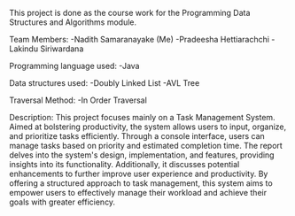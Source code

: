 This project is done as the course work for the Programming Data Structures and Algorithms module.

Team Members:
  -Nadith Samaranayake (Me)
  -Pradeesha Hettiarachchi
  -Lakindu Siriwardana

Programming language used:
  -Java

Data structures used:
  -Doubly Linked List
  -AVL Tree

Traversal Method:
  -In Order Traversal

Description:
This project focuses mainly on a Task Management System. Aimed at bolstering productivity, the system allows users to input, organize, and prioritize tasks efficiently. Through a console interface, users can manage tasks based on priority and estimated completion time. The report delves into the system's design, implementation, and features, providing insights into its functionality. Additionally, it discusses potential enhancements to further improve user experience and productivity. By offering a structured approach to task management, this system aims to empower users to effectively manage their workload and achieve their goals with greater efficiency.
